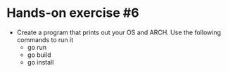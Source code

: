 # Hands-on exercise #6

* Create a program that prints out your OS and ARCH. Use the following commands to run it
    * go run
    * go build
    * go install
